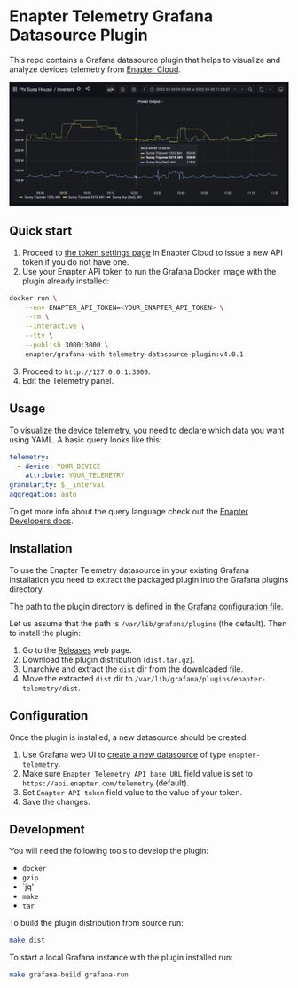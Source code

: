 # Enapter Telemetry Grafana Datasource Plugin

This repo contains a Grafana datasource plugin that helps to visualize and
analyze devices telemetry from [Enapter Cloud](https://handbook.enapter.com/software/cloud/cloud.html).

![Example dashboard.](./example-dashboard.png)

## Quick start

1. Proceed to [the token settings page](https://cloud.enapter.com/settings/tokens)
   in Enapter Cloud to issue a new API token if you do not have one.
2. Use your Enapter API token to run the Grafana Docker image with the plugin
   already installed:

```bash
docker run \
	--env ENAPTER_API_TOKEN=<YOUR_ENAPTER_API_TOKEN> \
	--rm \
	--interactive \
	--tty \
	--publish 3000:3000 \
	enapter/grafana-with-telemetry-datasource-plugin:v4.0.1
```

3. Proceed to `http://127.0.0.1:3000`.
4. Edit the Telemetry panel.

## Usage

To visualize the device telemetry, you need to declare which data you want
using YAML. A basic query looks like this:

```yaml
telemetry:
  - device: YOUR_DEVICE
    attribute: YOUR_TELEMETRY
granularity: $__interval
aggregation: auto
```

To get more info about the query language check out the [Enapter Developers
docs](https://developers.enapter.com/docs/tutorial/custom-dashboards/query-language).

## Installation

To use the Enapter Telemetry datasource in your existing Grafana installation
you need to extract the packaged plugin into the Grafana plugins directory.

The path to the plugin directory is defined in [the Grafana configuration
file](https://grafana.com/docs/grafana/latest/administration/configuration/#plugins).

Let us assume that the path is `/var/lib/grafana/plugins` (the default). Then
to install the plugin:

1. Go to the
   [Releases](https://github.com/Enapter/telemetry-grafana-datasource-plugin/releases)
   web page.
2. Download the plugin distribution (`dist.tar.gz`).
3. Unarchive and extract the `dist` dir from the downloaded file.
4. Move the extracted `dist` dir to `/var/lib/grafana/plugins/enapter-telemetry/dist`.

## Configuration

Once the plugin is installed, a new datasource should be created:

1. Use Grafana web UI to [create a new
   datasource](https://grafana.com/docs/grafana/latest/datasources/add-a-data-source/)
   of type `enapter-telemetry`.
2. Make sure `Enapter Telemetry API base URL` field value is set to
   `https://api.enapter.com/telemetry` (default).
3. Set `Enapter API token` field value to the value of your token.
4. Save the changes.

## Development

You will need the following tools to develop the plugin:

- `docker`
- `gzip`
- `jq'
- `make`
- `tar`

To build the plugin distribution from source run:

```bash
make dist
```

To start a local Grafana instance with the plugin installed run:

```bash
make grafana-build grafana-run
```

